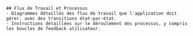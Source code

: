 
    ## Flux de Travail et Processus
    - Diagrammes détaillés des flux de travail que l'application doit gérer, avec des transitions état-par-état.
    - Instructions détaillées sur le déroulement des processus, y compris les boucles de feedback utilisateur.
    